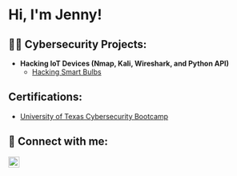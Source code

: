 <h1>Hi, I'm Jenny! <br/>
  
<h2>👨‍💻 Cybersecurity Projects:</h2>

- <b>Hacking IoT Devices (Nmap, Kali, Wireshark, and Python API)</b>
  - [Hacking Smart Bulbs](https://github.com/jenn628y/HackingSmartBulbs)
<h2> Certifications:</h2>

- [University of Texas Cybersecurity Bootcamp]()


<h2> 🤳 Connect with me:</h2>

[<img align="left" alt="JennyAlvarado | LinkedIn" width="22px" src="https://cdn.jsdelivr.net/npm/simple-icons@v3/icons/linkedin.svg" />][linkedin]

[linkedin]: https://www.linkedin.com/in/jennifer-alvarado-3563b4242/
<!--
**** is a ✨ _special_ ✨ repository because its `README.md` (this file) appears on your GitHub profile.

Here are some ideas to get you started:

- 🔭 I’m currently working on ...
- 🌱 I’m currently learning ...
- 👯 I’m looking to collaborate on ...
- 🤔 I’m looking for help with ...
- 💬 Ask me about ...
- 📫 How to reach me: ...
- 😄 Pronouns: ...
- ⚡ Fun fact: ...
-->
